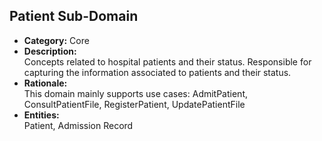 ## Patient Sub-Domain

- **Category:** Core
- **Description:**  
  Concepts related to hospital patients and their status. Responsible for capturing the information associated to patients and their status.
- **Rationale:**  
  This domain mainly supports use cases: AdmitPatient, ConsultPatientFile, RegisterPatient, UpdatePatientFile
- **Entities:**  
  Patient, Admission Record
